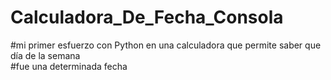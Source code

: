 # Calculadora_De_Fecha_Consola
#mi primer esfuerzo con Python en una calculadora que permite saber que día de la semana     
#fue una determinada fecha 
